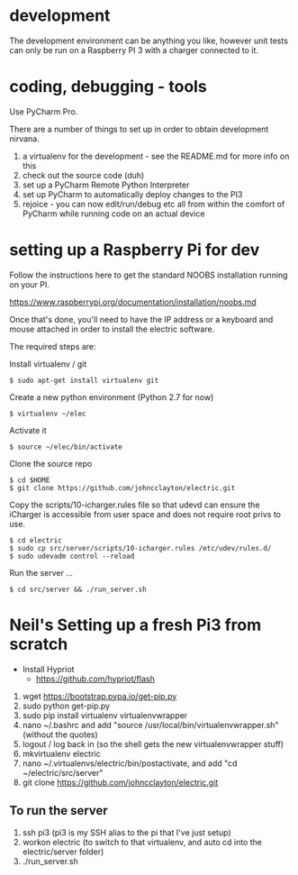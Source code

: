 # development
The development environment can be anything you like, however unit tests can only be run on a Raspberry PI 3 with 
a charger connected to it.

# coding, debugging - tools
Use PyCharm Pro.

There are a number of things to set up in order to obtain development nirvana.

1. a virtualenv for the development - see the README.md for more info on this
2. check out the source code (duh)
3. set up a PyCharm Remote Python Interpreter
4. set up PyCharm to automatically deploy changes to the PI3
5. rejoice - you can now edit/run/debug etc all from within the comfort of PyCharm while running code on an actual device

# setting up a Raspberry Pi for dev
Follow the instructions here to get the standard NOOBS installation running on your PI.

https://www.raspberrypi.org/documentation/installation/noobs.md

Once that's done, you'll need to have the IP address or a keyboard and mouse attached in order to install the 
electric software. 

The required steps are: 

Install virtualenv / git


    $ sudo apt-get install virtualenv git
    
Create a new python environment (Python 2.7 for now)


    $ virtualenv ~/elec
    
Activate it


    $ source ~/elec/bin/activate
    
Clone the source repo


    $ cd $HOME
    $ git clone https://github.com/johncclayton/electric.git
    
Copy the scripts/10-icharger.rules file so that udevd can ensure the iCharger is accessible from user space and does not require root privs to use.


    $ cd electric 
    $ sudo cp src/server/scripts/10-icharger.rules /etc/udev/rules.d/
    $ sudo udevadm control --reload
    
Run the server ... 


    $ cd src/server && ./run_server.sh
    

# Neil's Setting up a fresh Pi3 from scratch
* Install Hypriot
  - https://github.com/hypriot/flash
1. wget https://bootstrap.pypa.io/get-pip.py
1. sudo python get-pip.py
1. sudo pip install virtualenv virtualenvwrapper
1. nano ~/.bashrc and add "source /usr/local/bin/virtualenvwrapper.sh" (without the quotes)
1. logout / log back in (so the shell gets the new virtualenvwrapper stuff)
1. mkvirtualenv electric
1. nano ~/.virtualenvs/electric/bin/postactivate, and add "cd ~/electric/src/server"
1. git clone https://github.com/johncclayton/electric.git

## To run the server
1. ssh pi3 (pi3 is my SSH alias to the pi that I've just setup)
1. workon electric (to switch to that virtualenv, and auto cd into the electric/server folder)
1. ./run_server.sh

